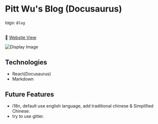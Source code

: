 # Pitt Wu's Blog (Docusaurus)

###### tags: `Blog`

🔗 [Website View](https://pitt-wu-blog.vercel.app/)

![Display Image](https://i.imgur.com/g3maWBt.png)

## Technologies

- React(Docusaurus)
- Markdown

## Future Features

- i18n, default use english language, add traditional chinese & Simplified Chinese.
- try to use gitter.
